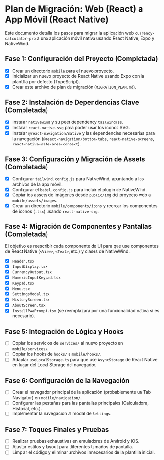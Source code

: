 # Plan de Migración: Web (React) a App Móvil (React Native)

Este documento detalla los pasos para migrar la aplicación web `currency-calculator-pro` a una aplicación móvil nativa usando React Native, Expo y NativeWind.

## Fase 1: Configuración del Proyecto (Completada)

- [x] Crear un directorio `mobile` para el nuevo proyecto.
- [x] Inicializar un nuevo proyecto de React Native usando Expo con la plantilla por defecto (TypeScript).
- [x] Crear este archivo de plan de migración (`MIGRATION_PLAN.md`).

## Fase 2: Instalación de Dependencias Clave (Completada)

- [x] Instalar `nativewind` y su peer dependency `tailwindcss`.
- [x] Instalar `react-native-svg` para poder usar los iconos SVG.
- [x] Instalar `@react-navigation/native` y las dependencias necesarias para la navegación (`@react-navigation/bottom-tabs`, `react-native-screens`, `react-native-safe-area-context`).

## Fase 3: Configuración y Migración de Assets (Completada)

- [x] Configurar `tailwind.config.js` para NativeWind, apuntando a los archivos de la app móvil.
- [x] Configurar el `babel.config.js` para incluir el plugin de NativeWind.
- [x] Copiar los assets de imágenes desde `public/img` del proyecto web a `mobile/assets/images`.
- [x] Crear un directorio `mobile/components/icons` y recrear los componentes de iconos (`.tsx`) usando `react-native-svg`.

## Fase 4: Migración de Componentes y Pantallas (Completada)

El objetivo es reescribir cada componente de UI para que use componentes de React Native (`<View>`, `<Text>`, etc.) y clases de NativeWind.

- [x] `Header.tsx`
- [x] `InputDisplay.tsx`
- [x] `CurrencyOutput.tsx`
- [x] `NumericInputKeypad.tsx`
- [x] `Keypad.tsx`
- [x] `Menu.tsx`
- [x] `SettingsModal.tsx`
- [x] `HistoryScreen.tsx`
- [x] `AboutScreen.tsx`
- [x] `InstallPwaPrompt.tsx` (se reemplazará por una funcionalidad nativa si es necesario).

## Fase 5: Integración de Lógica y Hooks

- [ ] Copiar los servicios de `services/` al nuevo proyecto en `mobile/services/`.
- [ ] Copiar los hooks de `hooks/` a `mobile/hooks/`.
- [ ] Adaptar `useLocalStorage.ts` para que use `AsyncStorage` de React Native en lugar del Local Storage del navegador.

## Fase 6: Configuración de la Navegación

- [ ] Crear el navegador principal de la aplicación (probablemente un Tab Navigator) en `mobile/navigation/`.
- [ ] Configurar las pestañas para las pantallas principales (Calculadora, Historial, etc.).
- [ ] Implementar la navegación al modal de `Settings`.

## Fase 7: Toques Finales y Pruebas

- [ ] Realizar pruebas exhaustivas en emuladores de Android y iOS.
- [ ] Ajustar estilos y layout para diferentes tamaños de pantalla.
- [ ] Limpiar el código y eliminar archivos innecesarios de la plantilla inicial.
